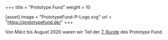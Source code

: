 +++
title = "Prototype Fund"
weight = 10

[asset]
  image = "PrototypeFund-P-Logo.svg"
  url = "https://prototypefund.de/"
+++

Von März bis August 2020 waren wir Teil der [7.&nbsp;Runde](https://prototypefund.de/projects/round-7/) des Prototype Fund.
